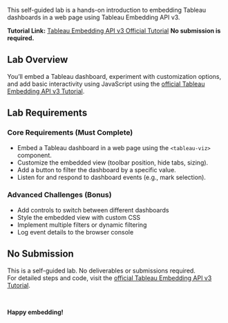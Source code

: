<!-- ![IronHack_Logo](https://user-images.githubusercontent.com/92721547/180665853-e52e3369-9973-4c1e-8d88-1ecef1eb8e9e.png)

# Self-Guided Lab | Tableau Embedding API v3 Hands-On Tutorial -->

This self-guided lab is a hands-on introduction to embedding Tableau dashboards in a web page using Tableau Embedding API v3.  

**Tutorial Link:** [Tableau Embedding API v3 Official Tutorial](https://help.tableau.com/current/api/embedding_api/en-us/tutorial/tutorial.html) **No submission is required.**


## Lab Overview

You’ll embed a Tableau dashboard, experiment with customization options, and add basic interactivity using JavaScript using the [official Tableau Embedding API v3 Tutorial](https://help.tableau.com/current/api/embedding_api/en-us/tutorial/tutorial.html).

## Lab Requirements

### Core Requirements (Must Complete)

- Embed a Tableau dashboard in a web page using the `<tableau-viz>` component.
- Customize the embedded view (toolbar position, hide tabs, sizing).
- Add a button to filter the dashboard by a specific value.
- Listen for and respond to dashboard events (e.g., mark selection).

### Advanced Challenges (Bonus)

- Add controls to switch between different dashboards  
- Style the embedded view with custom CSS  
- Implement multiple filters or dynamic filtering  
- Log event details to the browser console

## No Submission

This is a self-guided lab. No deliverables or submissions required.  
For detailed steps and code, visit the [official Tableau Embedding API v3 Tutorial](https://help.tableau.com/current/api/embedding_api/en-us/tutorial/tutorial.html).

<br>

**Happy embedding!**
